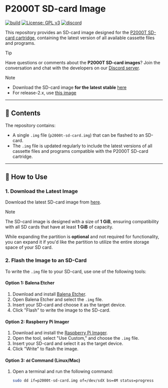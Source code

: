 # P2000T SD-card Image

[![build](https://github.com/ifilot/p2000t-sdcard-image/actions/workflows/nightly-build.yml/badge.svg)](https://github.com/ifilot/p2000t-sdcard-image/actions/workflows/nightly-build.yml)
[![License: GPL v3](https://img.shields.io/badge/License-GPLv3-blue.svg)](https://www.gnu.org/licenses/gpl-3.0)
[![discord](https://img.shields.io/discord/1167925678868541451?logo=discord&logoColor=white)](https://discord.gg/YtzJTWYAxy)

This repository provides an SD-card image designed for the 
[P2000T SD-card cartridge](https://github.com/ifilot/p2000t-sdcard-image), 
containing the latest version of all available cassette files and programs.

> [!TIP] 
> Have questions or comments about the **P2000T SD-card images**? Join
> the conversation and chat with the developers on our [Discord
> server](https://discord.gg/YtzJTWYAxy).

> [!NOTE] 
> * Download the SD-card image **for the latest stable** [here](https://github.com/ifilot/p2000t-sdcard-image/releases/download/nightly/p2000t-sd-card.img.zip)
> * For release-2.x, use [this image](https://github.com/ifilot/p2000t-sdcard-image/releases/download/release-2/p2000t-sd-card.img.zip)

---

## 📂 Contents
The repository contains:
- A single `.img` file (`p2000t-sd-card.img`) that can be flashed to an SD-card.
- The `.img` file is updated regularly to include the latest versions of all
  cassette files and programs compatible with the P2000T SD-card cartridge.

---

## 🚀 How to Use

### 1. **Download the Latest Image**
Download the latest SD-card image from [here](https://github.com/ifilot/p2000t-sdcard-image/releases/download/nightly/p2000t-sd-card.img.zip).

> [!NOTE] 
> The SD-card image is designed with a size of **1 GiB**, ensuring
> compatibility with all SD cards that have at least **1 GiB** of capacity. 
> 
> While expanding the partition is **optional** and not required for 
> functionality, you can expand it if you'd like the partition to utilize the 
> entire storage space of your SD card.

### 2. **Flash the Image to an SD-Card**
To write the `.img` file to your SD-card, use one of the following tools:

#### **Option 1: Balena Etcher**
1. Download and install [Balena Etcher](https://www.balena.io/etcher/).
2. Open Balena Etcher and select the `.img` file.
3. Insert your SD-card and choose it as the target device.
4. Click "Flash" to write the image to the SD-card.

#### **Option 2: Raspberry Pi Imager**
1. Download and install the [Raspberry Pi Imager](https://www.raspberrypi.org/software/).
2. Open the tool, select "Use Custom," and choose the `.img` file.
3. Insert your SD-card and select it as the target device.
4. Click "Write" to flash the image.

#### **Option 3: `dd` Command (Linux/Mac)**
1. Open a terminal and run the following command:
   ```bash
   sudo dd if=p2000t-sd-card.img of=/dev/sdX bs=4M status=progress